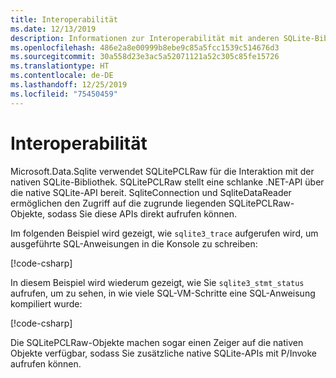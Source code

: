 ```yaml
---
title: Interoperabilität
ms.date: 12/13/2019
description: Informationen zur Interoperabilität mit anderen SQLite-Bibliotheken
ms.openlocfilehash: 486e2a8e00999b8ebe9c85a5fcc1539c514676d3
ms.sourcegitcommit: 30a558d23e3ac5a52071121a52c305c85fe15726
ms.translationtype: HT
ms.contentlocale: de-DE
ms.lasthandoff: 12/25/2019
ms.locfileid: "75450459"
---
```

# <a name="interoperability"></a>Interoperabilität

Microsoft.Data.Sqlite verwendet SQLitePCLRaw für die Interaktion mit der nativen SQLite-Bibliothek. SQLitePCLRaw stellt eine schlanke .NET-API über die native SQLite-API bereit. SqliteConnection und SqliteDataReader ermöglichen den Zugriff auf die zugrunde liegenden SQLitePCLRaw-Objekte, sodass Sie diese APIs direkt aufrufen können.

Im folgenden Beispiel wird gezeigt, wie `sqlite3_trace` aufgerufen wird, um ausgeführte SQL-Anweisungen in die Konsole zu schreiben:

[!code-csharp[](../../../../samples/snippets/standard/data/sqlite/InteropSample/Program.cs?name=snippet_Trace)]

In diesem Beispiel wird wiederum gezeigt, wie Sie `sqlite3_stmt_status` aufrufen, um zu sehen, in wie viele SQL-VM-Schritte eine SQL-Anweisung kompiliert wurde:

[!code-csharp[](../../../../samples/snippets/standard/data/sqlite/InteropSample/Program.cs?name=snippet_StatementStatus)]

Die SQLitePCLRaw-Objekte machen sogar einen Zeiger auf die nativen Objekte verfügbar, sodass Sie zusätzliche native SQLite-APIs mit P/Invoke aufrufen können.
